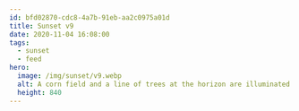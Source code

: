 ```yaml
---
id: bfd02870-cdc8-4a7b-91eb-aa2c0975a01d
title: Sunset v9
date: 2020-11-04 16:08:00
tags:
  - sunset
  - feed
hero:
  image: /img/sunset/v9.webp
  alt: A corn field and a line of trees at the horizon are illuminated by the last yellow-orange sunlight in a blueish sky with a few wooly clouds.
  height: 840
---
```

